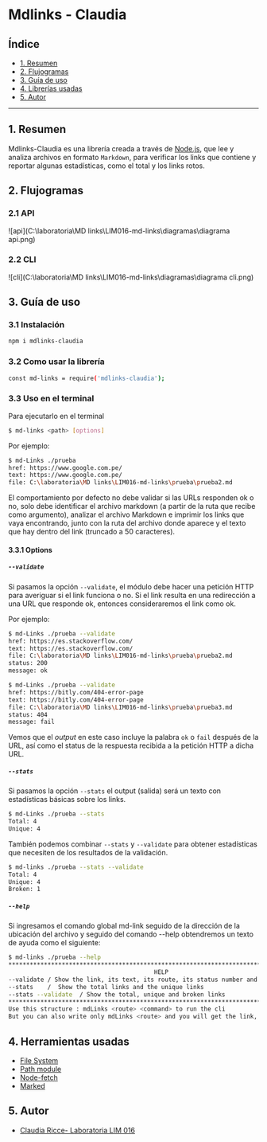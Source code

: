 # Mdlinks - Claudia

## Índice

* [1. Resumen](#1-resumen)
* [2. Flujogramas](#2-flujogramas)
* [3. Guía de uso](#3-guia-de-uso)
* [4. Librerías usadas](#4-librerías-usadas)
* [5. Autor](#5-autor)

***

## 1. Resumen

Mdlinks-Claudia es una librería creada a través de [Node.js](https://nodejs.org/), que lee y analiza archivos
en formato `Markdown`, para verificar los links que contiene y reportar algunas estadísticas, como el total y los links rotos.

## 2. Flujogramas

### 2.1 API

![api](C:\laboratoria\MD links\LIM016-md-links\diagramas\diagrama api.png)

### 2.2 CLI

![cli](C:\laboratoria\MD links\LIM016-md-links\diagramas\diagrama cli.png)

## 3. Guía de uso

### 3.1 Instalación 
```sh
npm i mdlinks-claudia
```

### 3.2 Como usar la librería
```sh
const md-links = require('mdlinks-claudia');
```
### 3.3  Uso en el terminal 

Para ejecutarlo en el terminal 
```sh
$ md-links <path> [options]
```
Por ejemplo:

```sh
$ md-Links ./prueba
href: https://www.google.com.pe/
text: https://www.google.com.pe/
file: C:\laboratoria\MD links\LIM016-md-links\prueba\prueba2.md
```
El comportamiento por defecto no debe validar si las URLs responden ok o no,
solo debe identificar el archivo markdown (a partir de la ruta que recibe como
argumento), analizar el archivo Markdown e imprimir los links que vaya
encontrando, junto con la ruta del archivo donde aparece y el texto
que hay dentro del link (truncado a 50 caracteres).

#### 3.3.1 Options

##### `--validate`

Si pasamos la opción `--validate`, el módulo debe hacer una petición HTTP para
averiguar si el link funciona o no. Si el link resulta en una redirección a una
URL que responde ok, entonces consideraremos el link como ok.

Por ejemplo:

```sh
$ md-Links ./prueba --validate
href: https://es.stackoverflow.com/
text: https://es.stackoverflow.com/
file: C:\laboratoria\MD links\LIM016-md-links\prueba\prueba2.md
status: 200
message: ok
```
```sh
$ md-Links ./prueba --validate
href: https://bitly.com/404-error-page
text: https://bitly.com/404-error-page
file: C:\laboratoria\MD links\LIM016-md-links\prueba\prueba3.md
status: 404
message: fail
```

Vemos que el _output_ en este caso incluye la palabra `ok` o `fail` después de
la URL, así como el status de la respuesta recibida a la petición HTTP a dicha
URL.

##### `--stats`

Si pasamos la opción `--stats` el output (salida) será un texto con estadísticas
básicas sobre los links.

```sh
$ md-Links ./prueba --stats
Total: 4
Unique: 4
```

También podemos combinar `--stats` y `--validate` para obtener estadísticas que
necesiten de los resultados de la validación.

```sh
$ md-links ./prueba --stats --validate
Total: 4
Unique: 4
Broken: 1
```
##### `--help`

Si ingresamos el comando global md-link seguido de la dirección de la ubicación del archivo y seguido del comando --help obtendremos un texto de ayuda como el siguiente:

```sh
$ md-links ./prueba --help
********************************************************************************************
                                         HELP
--validate / Show the link, its text, its route, its status number and its status message
--stats    /  Show the total links and the unique links
--stats --validate  / Show the total, unique and broken links
*********************************************************************************************
Use this structure : mdLinks <route> <command> to run the cli
But you can also write only mdLinks <route> and you will get the link, its text and its file
```

## 4. Herramientas usadas
* [File System](https://nodejs.org/dist/latest-v17.x/docs/api/fs.html#file-system)
* [Path module](https://nodejs.org/dist/latest-v17.x/docs/api/path.html)
* [Node-fetch](https://nodejs.org/dist/latest-v17.x/docs/api/fs.html#file-system)
* [Marked](https://www.npmjs.com/package/marked)

## 5. Autor
* [Claudia Ricce- Laboratoria LIM 016](https://github.com/claudiaricce)